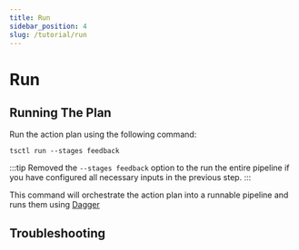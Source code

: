 ```yaml
---
title: Run
sidebar_position: 4
slug: /tutorial/run
---
```


# Run

## Running The Plan

Run the action plan using the following command:

```
tsctl run --stages feedback
```

:::tip
Removed the `--stages feedback` option to the run the entire pipeline if you have configured all necessary inputs in the previous step.
:::

This command will orchestrate the action plan into a runnable pipeline and runs them using [Dagger](https://dagger.io/)

## Troubleshooting

